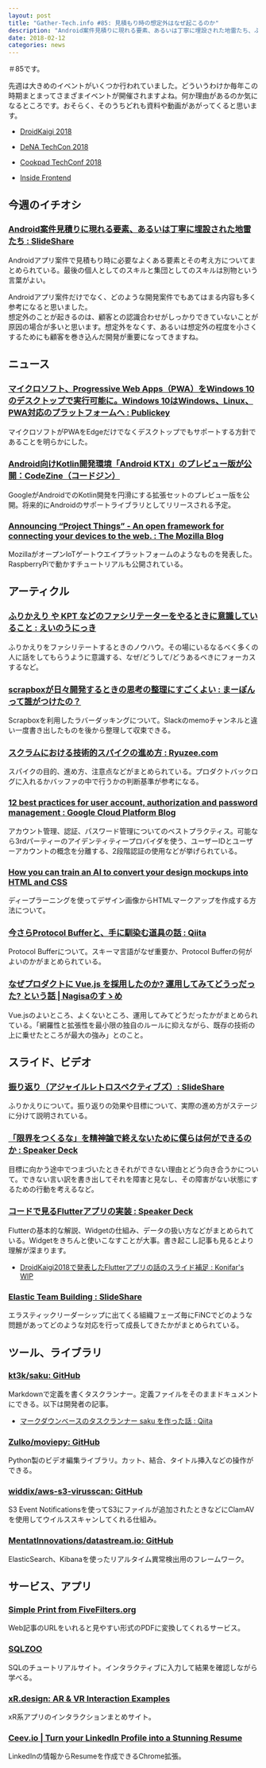 ```yaml
---
layout: post
title: "Gather-Tech.info #85: 見積もり時の想定外はなぜ起こるのか"
description: "Android案件見積りに現れる要素、あるいは丁寧に埋設された地雷たち、ふりかえりやKPTなどのファシリテーターをやるときに意識していること など"
date: 2018-02-12
categories: news
---
```


＃85です。

先週は大きめのイベントがいくつか行われていました。どういうわけか毎年この時期まとまってさまざまイベントが開催されますよね。何か理由があるのか気になるところです。おそらく、そのうちどれも資料や動画があがってくると思います。

- [DroidKaigi 2018](https://droidkaigi.jp/2018/)

- [DeNA TechCon 2018](https://techcon.dena.com/)

- [Cookpad TechConf 2018](https://techconf.cookpad.com/2018/)

- [Inside Frontend](https://inside-frontend.com/)

## 今週のイチオシ

### [Android案件見積りに現れる要素、あるいは丁寧に埋設された地雷たち : SlideShare](https://www.slideshare.net/eaglesakura/android-87578327)

Androidアプリ案件で見積もり時に必要なよくある要素とその考え方についてまとめられている。最後の個人としてのスキルと集団としてのスキルは別物という言葉がよい。

Androidアプリ案件だけでなく、どのような開発案件でもあてはまる内容も多く参考になると思いました。  
想定外のことが起きるのは、顧客との認識合わせがしっかりできていないことが原因の場合が多いと思います。想定外をなくす、あるいは想定外の程度を小さくするためにも顧客を巻き込んだ開発が重要になってきますね。

## ニュース

### [マイクロソフト、Progressive Web Apps（PWA）をWindows 10のデスクトップで実行可能に。Windows 10はWindows、Linux、PWA対応のプラットフォームへ : Publickey](http://www.publickey1.jp/blog/18/progressive_web_appspwawindows_10windows_10windowslinuxpwa.html)

マイクロソフトがPWAをEdgeだけでなくデスクトップでもサポートする方針であることを明らかにした。

### [Android向けKotlin開発環境「Android KTX」のプレビュー版が公開：CodeZine（コードジン）](https://codezine.jp/article/detail/10669)

GoogleがAndroidでのKotlin開発を円滑にする拡張セットのプレビュー版を公開。将来的にAndroidのサポートライブラリとしてリリースされる予定。

### [Announcing “Project Things” - An open framework for connecting your devices to the web. : The Mozilla Blog](https://blog.mozilla.org/blog/2018/02/06/announcing-project-things-open-framework-connecting-devices-web/)

MozillaがオープンIoTゲートウエイプラットフォームのようなものを発表した。 RaspberryPiで動かすチュートリアルも公開されている。

## アーティクル

### [ふりかえり や KPT などのファシリテーターをやるときに意識していること : えいのうにっき](http://blog.a-know.me/entry/2018/02/05/115912)

ふりかえりをファシリテートするときのノウハウ。その場にいるなるべく多くの人に話をしてもらうように意識する、なぜ/どうして/どうあるべきにフォーカスするなど。

### [scrapboxが日々開発するときの思考の整理にすごくよい : まーぽんって誰がつけたの？](http://www.mpon.me/entry/2018/02/02/200000)

Scrapboxを利用したラバーダッキングについて。Slackのmemoチャンネルと違い一度書き出したものを後から整理して収束できる。

### [スクラムにおける技術的スパイクの進め方 : Ryuzee.com](http://www.ryuzee.com/contents/blog/7121)

スパイクの目的、進め方、注意点などがまとめられている。プロダクトバックログに入れるかバッファの中で行うかの判断基準が参考になる。

### [12 best practices for user account, authorization and password management : Google Cloud Platform Blog](https://cloudplatform.googleblog.com/2018/01/12-best-practices-for-user-account.html)

アカウント管理、認証、パスワード管理についてのベストプラクティス。可能なら3rdパーティーのアイデンティティープロバイダを使う、ユーザーIDとユーザーアカウントの概念を分離する、2段階認証の使用などが挙げられている。

### [How you can train an AI to convert your design mockups into HTML and CSS](https://medium.freecodecamp.org/how-you-can-train-an-ai-to-convert-your-design-mockups-into-html-and-css-cc7afd82fed4)

ディープラーニングを使ってデザイン画像からHTMLマークアップを作成する方法について。

### [今さらProtocol Bufferと、手に馴染む道具の話 : Qiita](https://qiita.com/yugui/items/160737021d25d761b353)

Protocol Bufferについて。スキーマ言語がなぜ重要か、Protocol Bufferの何がよいのかがまとめられている。

### [なぜプロダクトに Vue.js を採用したのか? 運用してみてどうっだった? という話 | Nagisaのすゝめ](https://blog.nagisa-inc.jp/archives/2980)

Vue.jsのよいところ、よくないところ、運用してみてどうだったかがまとめられている。「網羅性と拡張性を最小限の独自のルールに抑えながら、既存の技術の上に乗せたところが最大の強み」とのこと。

## スライド、ビデオ

### [振り返り（アジャイルレトロスペクティブズ）: SlideShare](https://www.slideshare.net/keisuketameyasu1/ss-77406172)

ふりかえりについて。振り返りの効果や目標について、実際の進め方がステージに分けて説明されている。

### [「限界をつくるな」を精神論で終えないために僕らは何ができるのか : Speaker Deck](https://speakerdeck.com/yangsin/xian-jie-wotukuruna-wojing-shen-lun-dezhong-enaitamenipu-rahahe-gadekirufalseka)

目標に向かう途中でつまづいたときそれができない理由とどう向き合うかについて。できない言い訳を書き出してそれを障害と見なし、その障害がない状態にするための行動を考えるなど。

### [コードで見るFlutterアプリの実装 : Speaker Deck](https://speakerdeck.com/konifar/kododejian-ruflutterapurifalseshi-zhuang)

Flutterの基本的な解説、Widgetの仕組み、データの扱い方などがまとめられている。Widgetをきちんと使いこなすことが大事。書き起こし記事も見るとより理解が深まります。

- [DroidKaigi2018で発表したFlutterアプリの話のスライド補足 : Konifar's WIP](http://konifar.hatenablog.com/entry/2018/02/11/081031)

### [Elastic Team Building : SlideShare](https://www.slideshare.net/YukiNanri/elastic-team-building)

エラスティックリーダーシップに出てくる組織フェーズ毎にFiNCでどのような問題があってどのような対応を行って成長してきたかがまとめられている。

## ツール、ライブラリ

### [kt3k/saku: GitHub](https://github.com/kt3k/saku)

Markdownで定義を書くタスクランナー。定義ファイルをそのままドキュメントにできる。以下は開発者の記事。

- [マークダウンベースのタスクランナー saku を作った話 : Qiita](https://qiita.com/kt3k/items/a645668461c2047ac087)

### [Zulko/moviepy: GitHub](https://github.com/Zulko/moviepy)

Python製のビデオ編集ライブラリ。カット、結合、タイトル挿入などの操作ができる。

### [widdix/aws-s3-virusscan: GitHub](https://github.com/widdix/aws-s3-virusscan)

S3 Event Notificationsを使ってS3にファイルが追加されたときなどにClamAVを使用してウイルススキャンしてくれる仕組み。

### [MentatInnovations/datastream.io: GitHub](https://github.com/MentatInnovations/datastream.io)

ElasticSearch、Kibanaを使ったリアルタイム異常検出用のフレームワーク。

## サービス、アプリ

### [Simple Print from FiveFilters.org](http://pdf.fivefilters.org/simple-print/index.php)

Web記事のURLをいれると見やすい形式のPDFに変換してくれるサービス。

### [SQLZOO](http://sqlzoo.net/)

SQLのチュートリアルサイト。インタラクティブに入力して結果を確認しながら学べる。

### [xR.design: AR & VR Interaction Examples](http://www.xr.design/)

xR系アプリのインタラクションまとめサイト。

### [Ceev.io | Turn your LinkedIn Profile into a Stunning Resume](http://ceev.io/)

LinkedInの情報からResumeを作成できるChrome拡張。
